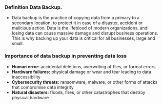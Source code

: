

### Definition Data Backup.

+ Data backup is the practice of copying data from a primary to a secondary location, to protect it in case of a disaster, accident or malicious action. Data is the lifeblood of modern organizations, and losing data can cause massive damage and disrupt business operations. This is why backing up your data is critical for all businesses, large and small.

### Importance of data backup in preventing data loss

+ **Human error:** accidental deletions, overwriting of files, or format errors
+ **Hardware failures:** physical damage or wear and tear leading to data inaccessibility
+ **Cybersecurity threats:** ransomware, malware, or other forms of attacks that compromise data integrity
+ **Natural disasters:** floods, fires, or other catastrophes that destroy physical hardware
